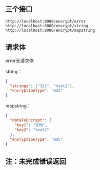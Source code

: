 ## 三个接口

```
http://localhost:8080/encrypt/error
http://localhost:8080/encrypt/string
http://localhost:8080/encrypt/mapstring
```

## 请求体

error无请求体

string：

```json
{
  "strings": ["321", "test2"],
  "encryptionType": "md5"
}
```

mapstring：

```json
{
  "dataToEncrypt": {
    "key1": "文档",
    "key2": "test2"
  },
  "encryptionType": "md5"
}
```

## 注：未完成错误返回
